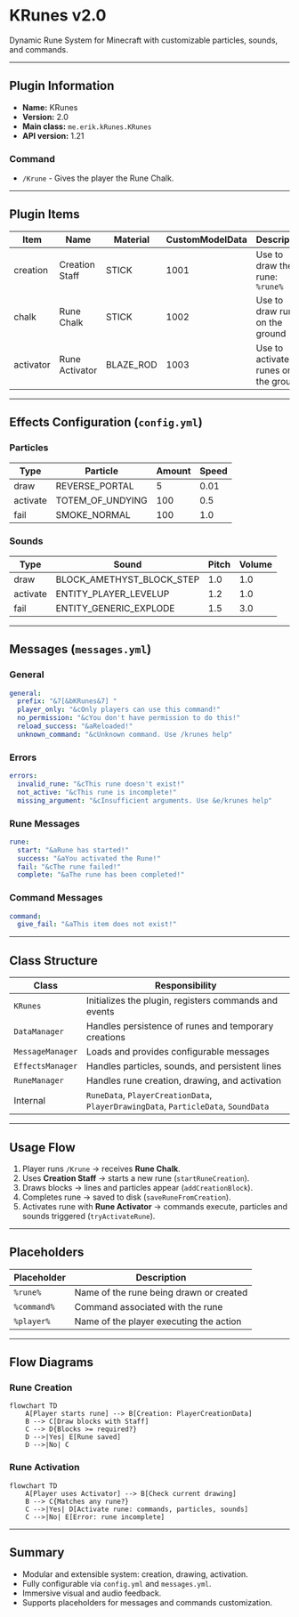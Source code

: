 # KRunes v2.0

Dynamic Rune System for Minecraft with customizable particles, sounds, and commands.

---

## Plugin Information

* **Name:** KRunes
* **Version:** 2.0
* **Main class:** `me.erik.kRunes.KRunes`
* **API version:** 1.21

### Command

* `/Krune` - Gives the player the Rune Chalk.

---

## Plugin Items

| Item                 | Name           | Material  | CustomModelData | Description                         |
| -------------------- | -------------- | --------- | --------------- | ----------------------------------- |
| creation             | Creation Staff | STICK     | 1001            | Use to draw the rune: `%rune%`      |
| chalk                | Rune Chalk     | STICK     | 1002            | Use to draw runes on the ground     |
| activator            | Rune Activator | BLAZE_ROD | 1003            | Use to activate runes on the ground |

---

## Effects Configuration (`config.yml`)

### Particles

| Type     | Particle         | Amount | Speed |
| -------- | ---------------- | ------ | ----- |
| draw     | REVERSE_PORTAL   | 5      | 0.01  |
| activate | TOTEM_OF_UNDYING | 100    | 0.5   |
| fail     | SMOKE_NORMAL     | 100    | 1.0   |

### Sounds

| Type     | Sound                     | Pitch | Volume |
| -------- | ------------------------- | ----- | ------ |
| draw     | BLOCK_AMETHYST_BLOCK_STEP | 1.0   | 1.0    |
| activate | ENTITY_PLAYER_LEVELUP     | 1.2   | 1.0    |
| fail     | ENTITY_GENERIC_EXPLODE    | 1.5   | 3.0    |

---

## Messages (`messages.yml`)

### General

```yaml
general:
  prefix: "&7[&bKRunes&7] "
  player_only: "&cOnly players can use this command!"
  no_permission: "&cYou don't have permission to do this!"
  reload_success: "&aReloaded!"
  unknown_command: "&cUnknown command. Use /krunes help"
```

### Errors

```yaml
errors:
  invalid_rune: "&cThis rune doesn't exist!"
  not_active: "&cThis rune is incomplete!"
  missing_argument: "&cInsufficient arguments. Use &e/krunes help"
```

### Rune Messages

```yaml
rune:
  start: "&aRune has started!"
  success: "&aYou activated the Rune!"
  fail: "&cThe rune failed!"
  complete: "&aThe rune has been completed!"
```

### Command Messages

```yaml
command:
  give_fail: "&aThis item does not exist!"
```

---

## Class Structure

| Class            | Responsibility                                                                     |
| ---------------- | ---------------------------------------------------------------------------------- |
| `KRunes`         | Initializes the plugin, registers commands and events                              |
| `DataManager`    | Handles persistence of runes and temporary creations                               |
| `MessageManager` | Loads and provides configurable messages                                           |
| `EffectsManager` | Handles particles, sounds, and persistent lines                                    |
| `RuneManager`    | Handles rune creation, drawing, and activation                                     |
| Internal         | `RuneData`, `PlayerCreationData`, `PlayerDrawingData`, `ParticleData`, `SoundData` |

---

## Usage Flow

1. Player runs `/Krune` → receives **Rune Chalk**.
2. Uses **Creation Staff** → starts a new rune (`startRuneCreation`).
3. Draws blocks → lines and particles appear (`addCreationBlock`).
4. Completes rune → saved to disk (`saveRuneFromCreation`).
5. Activates rune with **Rune Activator** → commands execute, particles and sounds triggered (`tryActivateRune`).

---

## Placeholders

| Placeholder | Description                             |
| ----------- | --------------------------------------- |
| `%rune%`    | Name of the rune being drawn or created |
| `%command%` | Command associated with the rune        |
| `%player%`  | Name of the player executing the action |

---

## Flow Diagrams

### Rune Creation

```mermaid
flowchart TD
    A[Player starts rune] --> B[Creation: PlayerCreationData]
    B --> C[Draw blocks with Staff]
    C --> D{Blocks >= required?}
    D -->|Yes| E[Rune saved]
    D -->|No| C
```

### Rune Activation

```mermaid
flowchart TD
    A[Player uses Activator] --> B[Check current drawing]
    B --> C{Matches any rune?}
    C -->|Yes| D[Activate rune: commands, particles, sounds]
    C -->|No| E[Error: rune incomplete]
```

---

## Summary

* Modular and extensible system: creation, drawing, activation.
* Fully configurable via `config.yml` and `messages.yml`.
* Immersive visual and audio feedback.
* Supports placeholders for messages and commands customization.
